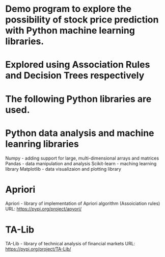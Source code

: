 # Demo program to explore the possibility of stock price prediction with Python machine learning libraries.

# Explored using Association Rules and Decision Trees respectively

# The following Python libraries are used.

# Python data analysis and machine leanring libraries
Numpy - adding support for large, multi-dimensional arrays and matrices
Pandas - data manipulation and analysis
Scikit-learn - maching learning library
Matplotlib - data visualizaion and plotting library

# Apriori
Apriori - library of implementation of Apriori algorithm (Assoiciation rules)
URL: https://pypi.org/project/apyori/

# TA-Lib 
TA-Lib - library of technical analysis of financial markets
URL: https://pypi.org/project/TA-Lib/

